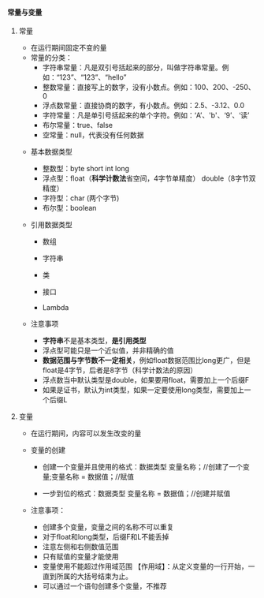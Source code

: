#### 常量与变量

1. 常量

   - 在运行期间固定不变的量
   - 常量的分类：
     - 字符串常量：凡是双引号括起来的部分，叫做字符串常量。例如：“123”、“123”、“hello”
     - 整数常量：直接写上的数字，没有小数点。例如：100、200、-250、0
     - 浮点数常量：直接协商的数字，有小数点。例如：2.5、-3.12、0.0
     - 字符常量：凡是单引号括起来的单个字符。例如：‘A’、'b'、‘9’、‘读’
     - 布尔常量：true、false
     - 空常量：null，代表没有任何数据

   + 基本数据类型

     - 整数型：byte short int long
     - 浮点型：float（**科学计数法**省空间，4字节单精度） double（8字节双精度）
     - 字符型：char (两个字节)
     - 布尔型：boolean
   + 引用数据类型

     - 数组
     
     - 字符串
     
     - 类
     
     - 接口
     
     - Lambda
   + 注意事项
     - **字符串**不是基本类型，**是引用类型**
     - 浮点型可能只是一个近似值，并非精确的值
     - **数据范围与字节数不一定相关**，例如float数据范围比long更广，但是float是4字节，后者是8字节（科学计数法的原因）
     - 浮点数当中默认类型是double，如果要用float，需要加上一个后缀F
     - 如果是证书，默认为int类型，如果一定要使用long类型，需要加上一个后缀L


2. 变量

   - 在运行期间，内容可以发生改变的量

   - 变量的创建

     - 创建一个变量并且使用的格式：数据类型 变量名称；//创建了一个变量;变量名称 = 数据值；//赋值

     - 一步到位的格式：数据类型 变量名称 = 数据值；//创建并赋值

   - 注意事项：
     - 创建多个变量，变量之间的名称不可以重复
     - 对于float和long类型，后缀F和L不能丢掉
     - 注意左侧和右侧数值范围
     - 只有赋值的变量才能使用
     - 变量使用不能超过作用域范围
       【作用域】：从定义变量的一行开始，一直到所属的大括号结束为止。
     - 可以通过一个语句创建多个变量，不推荐
